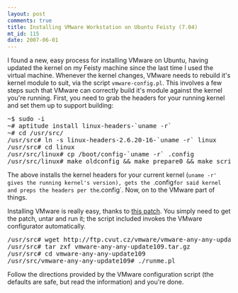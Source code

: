 ```yaml
--- 
layout: post
comments: true
title: Installing VMware Workstation on Ubuntu Feisty (7.04)
mt_id: 115
date: 2007-06-01
---
```

I found a new, easy process for installing VMware on Ubuntu, having updated the kernel on my Feisty machine since the last time I used the virtual machine.  Whenever the kernel changes, VMware needs to rebuild it's kernel module to suit, via the script `vmware-config.pl`.  This involves a few steps such that VMware can correctly build it's module against the kernel you're running.  First, you need to grab the headers for your running kernel and set them up to support building:

<pre>
~$ sudo -i
~# aptitude install linux-headers-`uname -r`
~# cd /usr/src/
/usr/src# ln -s linux-headers-2.6.20-16-`uname -r` linux
/usr/src# cd linux
/usr/src/linux# cp /boot/config-`uname -r` .config
/usr/src/linux# make oldconfig && make prepare0 && make scripts
</pre>

The above installs the kernel headers for your current kernel (`uname -r' gives the running kernel's version), gets the `.config` for said kernel and preps the headers per the `.config`.  Now, on to the VMware part of things.

Installing VMware is really easy, thanks to [this patch](http://ftp.cvut.cz/vmware/vmware-any-any-update109.tar.gz).  You simply need to get the patch, untar and run it; the script included invokes the VMware configurator automatically.

<pre>
/usr/src# wget http://ftp.cvut.cz/vmware/vmware-any-any-update109.tar.gz
/usr/src# tar zxf vmware-any-any-update109.tar.gz
/usr/src# cd vmware-any-any-update109
/usr/src/vmware-any-any-update109# ./runme.pl
</pre>

Follow the directions provided by the VMware configuration script (the defaults are safe, but read the information) and you're done.
